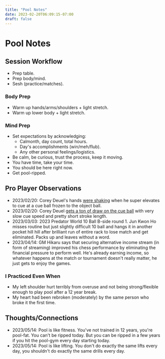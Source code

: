 ```yaml
---
title: "Pool Notes"
date: 2023-02-20T06:09:15-07:00
draft: false
---
```


# Pool Notes

## Session Workflow
- Prep table.
- Prep body/mind.
- Sesh (practice/matches).

### Body Prep
- Warm up hands/arms/shoulders + light stretch.
- Warm up lower body + light stretch.

### Mind Prep
- Set expectations by acknowledging:
    * Calmonth, day count, total hours.
    * Day's accomplishments (win/meh/flub).
    * Any other personal feelings/logistics.
- Be calm, be curious, trust the process, keep it moving.
- You have time, take your time.
- You should be here right now.
- Get pool-ripped.



## Pro Player Observations
- 2023/02/20: Corey Deuel's hands [were shaking](https://www.youtube.com/watch?v=wuCjdtKcvao) when he super elevates to cue at a cue ball frozen to the object ball.
- 2023/02/20: Corey Deuel [gets a ton of draw on the cue ball](https://www.youtube.com/watch?v=wuCjdtKcvao) with very slow cue speed and pretty short stroke length.
- 2023/03/03: 2023 Predator World 10 Ball B-side round 1. Jun Kwon Ho misses routine but just slightly difficult 10 ball and hangs it in another pocket hill hill after brilliant run of entire rack to lose match and get eliminated. Packs up and leaves without a word.
- 2023/04/14: GM Hikaru says that securing alternative income stream (in form of streaming) improved his chess performance by eliminating the financial pressure to perform well. He's already earning income, so whatever happens at the match or tournament doesn't really matter, he just gets to enjoy the games.


### I Practiced Even When
- My left shoulder hurt terribly from overuse and not being strong/flexible enough to play pool after a 12 year break.
- My heart had been rebroken (moderately) by the same person who broke it the first time.


## Thoughts/Connections
- 2023/05/14: Pool is like fitness. You've not trained in 12 years, you're pool-fat. You can't be ripped today. But you can be ripped in a few years if you hit the pool-gym every day starting today.
- 2023/05/14: Pool is like lifting. You don't do exactly the same lifts every day, you shouldn't do exactly the same drills every day.
